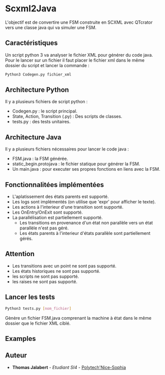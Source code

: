 # Scxml2Java

L'objectif est de convertire une FSM construite en SCXML avec QTcrator vers une classe java qui va simuler une FSM.

## Caractéristiques

Un script python 3 va analyser le fichier XML pour générer du code java.
Pour le lancer sur un fichier il faut placer le fichier xml dans le même dossier du script et lancer la commande :

```bash
Python3 Codegen.py fichier_xml
```

## Architecture Python

Il y a plusieurs fichiers de script python :

* Codegen.py : le script principal.
* State, Action, Transition (.py) : Des scripts de classes.
* tests.py : des tests unitaires.

## Architecture Java

Il y a plusieurs fichiers nécessaires pour lancer le code java :

* FSM.java : la FSM générée.
* static_begin.protojava : le fichier statique pour générer la FSM.
* Un main.java : pour executer ses propres fonctions en liens avec la FSM.

## Fonctionnalitées implémentées

* L'aplatissement des états parents est supporté.
* Les logs sont implémentés (on utilise que 'expr' pour afficher le texte).
* Les actions à l'interieur d'une transition sont supporté.
* Les OnEntry/OnExit sont supporté.
* La parallélisation est partiellement supporté.
  * Les transitions en provenance d'un état non parallèle vers un état parallèle n'est pas géré.
  * Les états parents à l'interieur d'états parallèle sont partiellement gérés.

## Attention

* Les transitions avec un point ne sont pas supporté.
* Les états historiques ne sont pas supporté.
* les scripts ne sont pas supporté.
* les raises ne sont pas supporté.

## Lancer les tests

```bash
Python3 tests.py [nom_fichier]
```

Gènère un fichier FSM.java comprenant la machine à état dans le même dossier que le fichier XML ciblé.

## Examples



## Auteur

* **Thomas Jalabert** - *Etudiant SI4* - [Polytech'Nice-Sophia](http://www.polytechnice.fr/)
